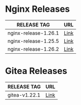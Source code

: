 # Nginx Releases

| RELEASE TAG | URL |
|--------------|-----------------|
| nginx-release-1.26.1 | [Link](https://github.com/minoplhy/deployment/releases/tag/nginx-release-1.26.1) |
| nginx-release-1.25.5 | [Link](https://github.com/minoplhy/deployment/releases/tag/nginx-release-1.25.5) |
| nginx-release-1.26.2 | [Link](https://github.com/minoplhy/deployment/releases/tag/nginx-release-1.26.2) |
# Gitea Releases

| RELEASE TAG | URL |
|--------------|-----------------|
| gitea-v1.22.1 | [Link](https://github.com/minoplhy/deployment/releases/tag/gitea-v1.22.1) |
